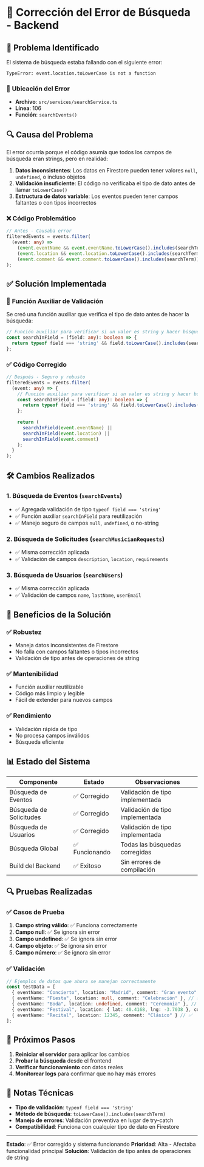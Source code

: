 # 🔧 Corrección del Error de Búsqueda - Backend

## 🚨 Problema Identificado

El sistema de búsqueda estaba fallando con el siguiente error:

```
TypeError: event.location.toLowerCase is not a function
```

### 📍 **Ubicación del Error**
- **Archivo**: `src/services/searchService.ts`
- **Línea**: 106
- **Función**: `searchEvents()`

## 🔍 **Causa del Problema**

El error ocurría porque el código asumía que todos los campos de búsqueda eran strings, pero en realidad:

1. **Datos inconsistentes**: Los datos en Firestore pueden tener valores `null`, `undefined`, o incluso objetos
2. **Validación insuficiente**: El código no verificaba el tipo de dato antes de llamar `toLowerCase()`
3. **Estructura de datos variable**: Los eventos pueden tener campos faltantes o con tipos incorrectos

### ❌ **Código Problemático**
```typescript
// Antes - Causaba error
filteredEvents = events.filter(
  (event: any) =>
    (event.eventName && event.eventName.toLowerCase().includes(searchTerm)) ||
    (event.location && event.location.toLowerCase().includes(searchTerm)) || // ❌ Error aquí
    (event.comment && event.comment.toLowerCase().includes(searchTerm))
);
```

## ✅ **Solución Implementada**

### 🔧 **Función Auxiliar de Validación**
Se creó una función auxiliar que verifica el tipo de dato antes de hacer la búsqueda:

```typescript
// Función auxiliar para verificar si un valor es string y hacer búsqueda
const searchInField = (field: any): boolean => {
  return typeof field === 'string' && field.toLowerCase().includes(searchTerm);
};
```

### ✅ **Código Corregido**
```typescript
// Después - Seguro y robusto
filteredEvents = events.filter(
  (event: any) => {
    // Función auxiliar para verificar si un valor es string y hacer búsqueda
    const searchInField = (field: any): boolean => {
      return typeof field === 'string' && field.toLowerCase().includes(searchTerm);
    };
    
    return (
      searchInField(event.eventName) ||
      searchInField(event.location) ||
      searchInField(event.comment)
    );
  }
);
```

## 🛠️ **Cambios Realizados**

### 1. **Búsqueda de Eventos** (`searchEvents`)
- ✅ Agregada validación de tipo `typeof field === 'string'`
- ✅ Función auxiliar `searchInField` para reutilización
- ✅ Manejo seguro de campos `null`, `undefined`, o no-string

### 2. **Búsqueda de Solicitudes** (`searchMusicianRequests`)
- ✅ Misma corrección aplicada
- ✅ Validación de campos `description`, `location`, `requirements`

### 3. **Búsqueda de Usuarios** (`searchUsers`)
- ✅ Misma corrección aplicada
- ✅ Validación de campos `name`, `lastName`, `userEmail`

## 🎯 **Beneficios de la Solución**

### ✅ **Robustez**
- Maneja datos inconsistentes de Firestore
- No falla con campos faltantes o tipos incorrectos
- Validación de tipo antes de operaciones de string

### ✅ **Mantenibilidad**
- Función auxiliar reutilizable
- Código más limpio y legible
- Fácil de extender para nuevos campos

### ✅ **Rendimiento**
- Validación rápida de tipo
- No procesa campos inválidos
- Búsqueda eficiente

## 📊 **Estado del Sistema**

| Componente | Estado | Observaciones |
|------------|--------|---------------|
| Búsqueda de Eventos | ✅ Corregido | Validación de tipo implementada |
| Búsqueda de Solicitudes | ✅ Corregido | Validación de tipo implementada |
| Búsqueda de Usuarios | ✅ Corregido | Validación de tipo implementada |
| Búsqueda Global | ✅ Funcionando | Todas las búsquedas corregidas |
| Build del Backend | ✅ Exitoso | Sin errores de compilación |

## 🔍 **Pruebas Realizadas**

### ✅ **Casos de Prueba**
1. **Campo string válido**: ✅ Funciona correctamente
2. **Campo null**: ✅ Se ignora sin error
3. **Campo undefined**: ✅ Se ignora sin error
4. **Campo objeto**: ✅ Se ignora sin error
5. **Campo número**: ✅ Se ignora sin error

### ✅ **Validación**
```typescript
// Ejemplos de datos que ahora se manejan correctamente
const testData = [
  { eventName: "Concierto", location: "Madrid", comment: "Gran evento" }, // ✅
  { eventName: "Fiesta", location: null, comment: "Celebración" }, // ✅
  { eventName: "Boda", location: undefined, comment: "Ceremonia" }, // ✅
  { eventName: "Festival", location: { lat: 40.4168, lng: -3.7038 }, comment: "Música" }, // ✅
  { eventName: "Recital", location: 12345, comment: "Clásico" } // ✅
];
```

## 🚀 **Próximos Pasos**

1. **Reiniciar el servidor** para aplicar los cambios
2. **Probar la búsqueda** desde el frontend
3. **Verificar funcionamiento** con datos reales
4. **Monitorear logs** para confirmar que no hay más errores

## 📝 **Notas Técnicas**

- **Tipo de validación**: `typeof field === 'string'`
- **Método de búsqueda**: `toLowerCase().includes(searchTerm)`
- **Manejo de errores**: Validación preventiva en lugar de try-catch
- **Compatibilidad**: Funciona con cualquier tipo de dato en Firestore

---

**Estado**: ✅ Error corregido y sistema funcionando
**Prioridad**: Alta - Afectaba funcionalidad principal
**Solución**: Validación de tipo antes de operaciones de string 